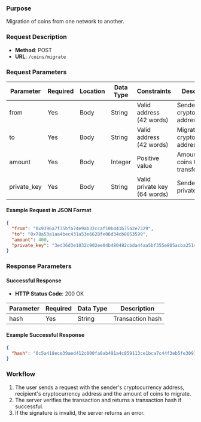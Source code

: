 ### Purpose
Migration of coins from one network to another.

### Request Description
- **Method**: POST 
- **URL**: `/coins/migrate`

### Request Parameters
| Parameter         | Required | Location | Data Type | Constraints                   | Description                        |
| ----------------- | -------- | -------- | --------- | ----------------------------- | ---------------------------------- |
| from              | Yes      | Body     | String    | Valid address (42 words)      | Sender's cryptocurrency address    |
| to                | Yes      | Body     | String    | Valid address (42 words)      | Migration cryptocurrency address   |
| amount            | Yes      | Body     | Integer   | Positive value                | Amount of coins to transfer        |
| private_key       | Yes      | Body     | String    | Valid private key (64 words)  | Sender's private key               |

#### Example Request in JSON Format
```json
{
  "from": "0x9396a7f35bfa74e9ab32ccaf10b441b75a2e7329",
  "to": "0x78a53a1aa4bec431a53e6628fe06d34cb8053599",
  "amount": 400,
  "private_key": "3ed36d3e1032c902ee04b480482cbda44aa5bf355e805acba251cf3cb3456085"
}
```

### Response Parameters

#### Successful Response
- **HTTP Status Code**: 200 OK

| Parameter   | Required | Data Type | Description                         |
| ----------- | -------- | --------- | ------------------------------------|
| hash        | Yes      | String    | Transaction hash                    |

#### Example Successful Response
```json
{
  "hash": "0c5a418ece39aed412c000fa0ab491a4c859113ce1bca7c44f3eb5fe30914ebb"
}
```

### Workflow
1. The user sends a request with the sender's cryptocurrency address, recipient's cryptocurrency address and the amount of coins to migrate.
2. The server verifies the transaction and returns a transaction hash if successful.
3. If the signature is invalid, the server returns an error.
